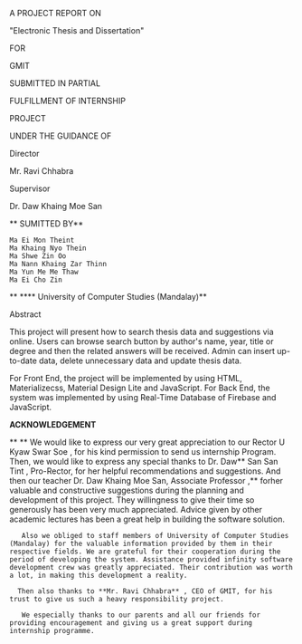 A PROJECT REPORT ON

"Electronic Thesis and Dissertation"

FOR

GMIT

SUBMITTED IN PARTIAL

FULFILLMENT OF INTERNSHIP

PROJECT

UNDER THE GUIDANCE OF

Director

Mr. Ravi Chhabra

Supervisor

Dr. Daw Khaing Moe San

** SUMITTED BY**

    Ma Ei Mon Theint
    Ma Khaing Nyo Thein
    Ma Shwe Zin Oo
    Ma Nann Khaing Zar Thinn
    Ma Yun Me Me Thaw
    Ma Ei Cho Zin

** **** University of Computer Studies (Mandalay)**

Abstract

This project will present how to search thesis data and suggestions via online. Users can browse search button by author's name, year, title or degree and then the related answers will be received. Admin can insert up-to-date data, delete unnecessary data and update thesis data.

 For Front End, the project will be implemented by using HTML, Materializecss, Material Design Lite and JavaScript. For Back End, the system was implemented by using Real-Time Database of Firebase and JavaScript.

**ACKNOWLEDGEMENT**

** ** We would like to express our very great appreciation to our Rector U Kyaw Swar Soe , for his kind permission to send us internship Program. Then, we would like to express any special thanks to Dr. Daw** San San Tint , Pro-Rector, for her helpful recommendations and suggestions. And then our teacher Dr. Daw Khaing Moe San, Associate Professor ,** forher valuable and constructive suggestions during the planning and development of this project. They willingness to give their time so generously has been very much appreciated. Advice given by other academic lectures has been a great help in building the software solution.

       Also we obliged to staff members of University of Computer Studies (Mandalay) for the valuable information provided by them in their respective fields. We are grateful for their cooperation during the period of developing the system. Assistance provided infinity software development crew was greatly appreciated. Their contribution was worth a lot, in making this development a reality.

      Then also thanks to **Mr. Ravi Chhabra** , CEO of GMIT, for his trust to give us such a heavy responsibility project.

       We especially thanks to our parents and all our friends for providing encouragement and giving us a great support during internship programme.
